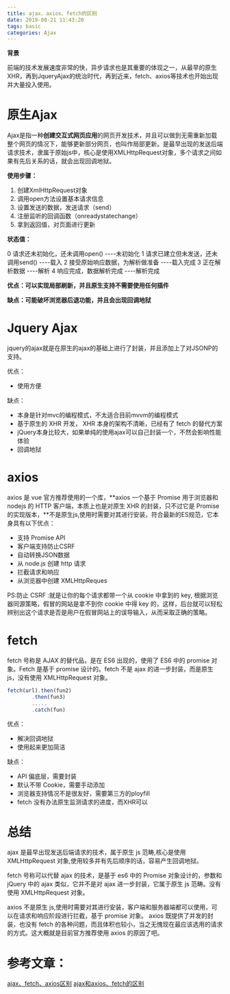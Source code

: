 ```yaml
---
title: ajax、axios、fetch的区别
date: 2019-08-21 11:43:20
tags: basic
categories: Ajax
---
```


**背景**

前端的技术发展速度非常的快，异步请求也是其重要的体现之一，从最早的原生XHR，再到JqueryAjax的统治时代，再到近来，fetch、axios等技术也开始出现并大量投入使用。

# 原生Ajax

Ajax是指一种**创建交互式网页应用**的网页开发技术，并且可以做到无需重新加载整个网页的情况下，能够更新部分网页，也叫作局部更新。是最早出现的发送后端请求技术，隶属于原始js中，核心是使用XMLHttpRequest对象，多个请求之间如果有先后关系的话，就会出现回调地狱。

**使用步骤：**

1. 创建XmlHttpRequest对象
2. 调用open方法设置基本请求信息
3. 设置发送的数据，发送请求（send）
4. 注册监听的回调函数（onreadystatechange）
5. 拿到返回值，对页面进行更新

**状态值：**

0	请求还未初始化，还未调用open()          ----未初始化
1	请求已建立但未发送，还未调用send()       ----载入
2	接受原始响应数据，为解析做准备            ----载入完成
3	正在解析数据                             ----解析
4	响应完成，数据解析完成                     ----解析完成

**优点：可以实现局部刷新，并且原生支持不需要使用任何插件**

**缺点：可能破坏浏览器后退功能，并且会出现回调地狱**

# Jquery Ajax

jquery的ajax就是在原生的ajax的基础上进行了封装，并且添加上了对JSONP的支持。

优点：

* 使用方便

缺点：

* 本身是针对mvc的编程模式，不太适合目前mvvm的编程模式
* 基于原⽣的 XHR 开发， XHR 本身的架构不清晰，已经有了 fetch 的替代⽅案 
* jQuery本身比较大，如果单纯的使用ajax可以自己封装一个，不然会影响性能体验
* 回调地狱

# axios

axios 是 vue 官方推荐使用的一个库，**axios 一个基于 Promise 用于浏览器和 nodejs 的 HTTP 客户端，本质上也是对原生 XHR 的封装，只不过它是 Promise 的实现版本，**不是原生js,使用时需要对其进行安装，符合最新的ES规范，它本身具有以下优点：

* 支持 Promise API
* 客户端支持防止CSRF
* 自动转换JSON数据
* 从 node.js 创建 http 请求
* 拦截请求和响应
* 从浏览器中创建 XMLHttpReques

PS:防止 CSRF :就是让你的每个请求都带一个从 cookie 中拿到的 key, 根据浏览器同源策略，假冒的网站是拿不到你 cookie 中得 key 的，这样，后台就可以轻松辨别出这个请求是否是用户在假冒网站上的误导输入，从而采取正确的策略。

# fetch

fetch 号称是 AJAX 的替代品，是在 ES6 出现的，使用了 ES6 中的 promise 对象。Fetch 是基于 promise 设计的。fetch 不是 ajax 的进一步封装，而是原生 js，没有使用 XMLHttpRequest 对象。

```javascript
fetch(url).then(fun2)
        .then(fun3)
        .....
        .catch(fun)
```

优点：
* 解决回调地狱
* 使用起来更加简洁

缺点：
* API 偏底层，需要封装
* 默认不带 Cookie，需要手动添加
* 浏览器支持情况不是很友好，需要第三方的ployfill
* fetch 没有办法原⽣监测请求的进度，⽽XHR可以

# 总结

ajax 是最早出现发送后端请求的技术，属于原生 js 范畴,核心是使用 XMLHttpRequest 对象,使用较多并有先后顺序的话，容易产生回调地狱。

fetch 号称可以代替 ajax 的技术，是基于 es6 中的 Promise 对象设计的，参数和 jQuery 中的 ajax 类似，它并不是对 ajax 进一步封装，它属于原生 js 范畴。没有使用 XMLHttpRequest 对象。

axios 不是原生 js,使用时需要对其进行安装，客户端和服务器端都可以使用，可以在请求和响应阶段进行拦截，基于 promise 对象。
axios 既提供了并发的封装，也没有 fetch 的各种问题，而且体积也较小，当之无愧现在最应该选用的请求的方式。这大概就是目前官方推荐使用 axios 的原因了吧。

# 参考文章：

[ajax、fetch、axios区别](https://blog.csdn.net/jennyya/article/details/83687622)
[ajax和axios、fetch的区别](https://www.jianshu.com/p/8bc48f8fde75)